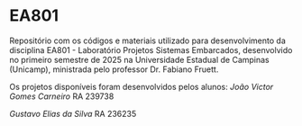 # EA801

Repositório com os códigos e materiais utilizado para desenvolvimento da disciplina EA801 - Laboratório Projetos Sistemas Embarcados, desenvolvido no primeiro semestre de 2025 na Universidade Estadual de Campinas (Unicamp), ministrada pelo professor Dr. Fabiano Fruett.

Os projetos disponíveis foram desenvolvidos pelos alunos:
*João Victor Gomes Carneiro* RA 239738

*Gustavo Elias da Silva* RA 236235
